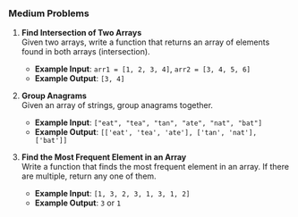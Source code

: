 ### Medium Problems

1. **Find Intersection of Two Arrays**  
   Given two arrays, write a function that returns an array of elements found in both arrays (intersection).
   - **Example Input**: `arr1 = [1, 2, 3, 4]`, `arr2 = [3, 4, 5, 6]`  
   - **Example Output**: `[3, 4]`

2. **Group Anagrams**  
   Given an array of strings, group anagrams together.  
   - **Example Input**: `["eat", "tea", "tan", "ate", "nat", "bat"]`  
   - **Example Output**: `[['eat', 'tea', 'ate'], ['tan', 'nat'], ['bat']]`

3. **Find the Most Frequent Element in an Array**  
   Write a function that finds the most frequent element in an array. If there are multiple, return any one of them.
   - **Example Input**: `[1, 3, 2, 3, 1, 3, 1, 2]`  
   - **Example Output**: `3` or `1`

